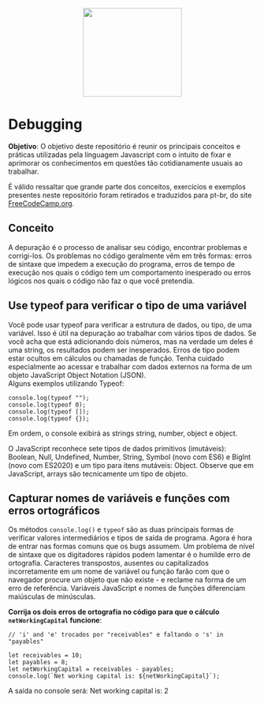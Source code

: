 <p align="center">  
  <img src="https://cdn.pixabay.com/photo/2015/04/23/17/41/javascript-736400_960_720.png" height="180" width="200">
</p>

 <h1>Debugging</h1>
 <p><b>Objetivo</b>: O objetivo deste repositório é reunir os principais conceitos e práticas utilizadas pela línguagem Javascript com o intuito de fixar e aprimorar os conhecimentos em questões tão cotidianamente usuais ao trabalhar.</p>
  <p>É válido ressaltar que grande parte dos conceitos, exercícios e exemplos presentes neste repositório foram retirados e traduzidos para pt-br, do site <a href ="https://www.freecodecamp.org/learn">FreeCodeCamp.org</a>.</p>

<h2>Conceito</h2>
  <p>A depuração é o processo de analisar seu código, encontrar problemas e corrigi-los. Os problemas no código geralmente vêm em três formas: erros de sintaxe que impedem a execução do programa, erros de tempo de execução nos quais o código tem um comportamento inesperado ou erros lógicos nos quais o código não faz o que você pretendia.</p>
  
<h2>Use typeof para verificar o tipo de uma variável</h2>
  <p>Você pode usar typeof para verificar a estrutura de dados, ou tipo, de uma variável. Isso é útil na depuração ao trabalhar com vários tipos de dados. Se você acha que está adicionando dois números, mas na verdade um deles é uma string, os resultados podem ser inesperados. Erros de tipo podem estar ocultos em cálculos ou chamadas de função. Tenha cuidado especialmente ao acessar e trabalhar com dados externos na forma de um objeto JavaScript Object Notation (JSON).<br>Alguns exemplos utilizando Typeof:</br></p>

```
console.log(typeof "");
console.log(typeof 0);
console.log(typeof []);
console.log(typeof {});
```

<p>Em ordem, o console exibirá as strings string, number, object e object.</p>

<p>O JavaScript reconhece sete tipos de dados primitivos (imutáveis): Boolean, Null, Undefined, Number, String, Symbol (novo com ES6) e BigInt (novo com ES2020) e um tipo para itens mutáveis: Object. Observe que em JavaScript, arrays são tecnicamente um tipo de objeto.</p>


<h2>Capturar nomes de variáveis e funções com erros ortográficos</h2>
  <p>Os métodos <code>console.log()</code> e <code>typeof</code> são as duas principais formas de verificar valores intermediários e tipos de saída de programa. Agora é hora de entrar nas formas comuns que os bugs assumem. Um problema de nível de sintaxe que os digitadores rápidos podem lamentar é o humilde erro de ortografia. Caracteres transpostos, ausentes ou capitalizados incorretamente em um nome de variável ou função farão com que o navegador procure um objeto que não existe - e reclame na forma de um erro de referência. Variáveis JavaScript e nomes de funções diferenciam maiúsculas de minúsculas.</p>

<p><b>Corrija os dois erros de ortografia no código para que o cálculo <code>netWorkingCapital</code> funcione</b>:</p>

```
// 'i' and 'e' trocados por "receivables" e faltando o 's' in "payables"

let receivables = 10;
let payables = 8;
let netWorkingCapital = receivables - payables;
console.log(`Net working capital is: ${netWorkingCapital}`);

```
<p>A saída no console será: Net working capital is: 2</p>
